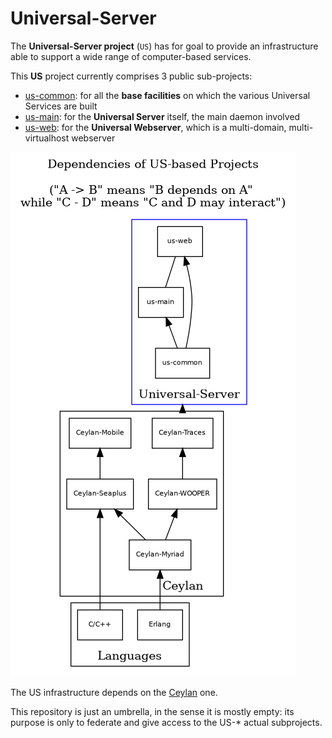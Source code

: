 # Universal-Server
The **Universal-Server project** (`US`) has for goal to provide an infrastructure able to support a wide range of computer-based services.

This **US** project currently comprises 3 public sub-projects:
 - [us-common](https://github.com/Olivier-Boudeville/us-common): for all the **base facilities** on which the various Universal Services are built
 - [us-main](https://github.com/Olivier-Boudeville/us-main): for the **Universal Server** itself, the main daemon involved 
 - [us-web](https://github.com/Olivier-Boudeville/us-web): for the **Universal Webserver**, which is a multi-domain, multi-virtualhost webserver
  
![US dependencies](us-dependencies.png "US Dependencies")

The US infrastructure depends on the [Ceylan](https://github.com/Olivier-Boudeville/Ceylan) one.

This repository is just an umbrella, in the sense it is mostly empty: its purpose is only to federate and give access to the US-* actual subprojects. 

